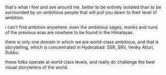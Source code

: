 that's what i feel and see around me.
better to be entirely isolated than to be surrounded by un-ambitious people that will pull you down to their level of ambition.

i can't find ambition anywhere. even the ambitious sages, monks and nuns of the previous eras are nowhere to be found in the Himalayas.

there is only one domain in which we are world-class ambitious, and that is storytelling, which is concentrated in Hyderabad: SSR, SRV, Venky Atluri, Sukku.

these folks operate at world class levels, and really do challenge the best visual storytellers of the world.
